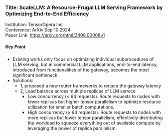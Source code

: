 ### Title: ScaleLLM: A Resource-Frugal LLM Serving Framework by Optimizing End-to-End Efficiency
Institution: TensorOpera Inc   
Conference: ArXiv Sep 10 2024    
Paper Link: https://arxiv.org/html/2408.00008v1

##### Key Point
- Existing works only focus on optimizing individual subprocedures of LLM serving, but in commercial LLM applications, end-to-end latency, introduced from functionalities of the gateway, becomes the most significant bottleneck.
- Solutions:
    - 1, proposed a new router frameworks to reduce the gateway latency
    - 2, Load balance across multiple replicas of LLM service
        - Low concurrency (< 64 requests). Route requests to nodes with fewer replicas but higher tensor parallelism to optimize resource utilization for smaller batch computations.
        - High concurrency (≥ 64 requests). Route requests to nodes with more replicas but lower tensor parallelism, effectively distributing the workload to squeeze everything out of available compute by leveraging the power of replica parallelism.